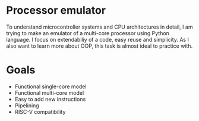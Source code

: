 # Processor emulator
To understand microcontroller systems and CPU architectures in detail, I am trying to make an emulator of a multi-core processor using Python language. I focus on extendabiliy of a code, easy reuse and simplicity. 
As I also want to learn more about OOP, this task is almost ideal to practice with.

# Goals
  * Functional single-core model
  * Functional multi-core model
  * Easy to add new instructions
  * Pipelining
  * RISC-V compatibility
